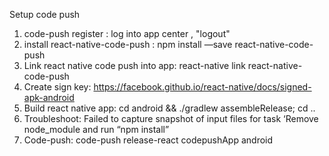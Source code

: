 Setup code push
1. code-push register : log into app center , "logout"
2. install react-native-code-push : npm install —save react-native-code-push
3. Link react native code push into app: react-native link react-native-code-push
4. Create sign key: https://facebook.github.io/react-native/docs/signed-apk-android
5. Build react native app: cd android && ./gradlew assembleRelease; cd ..
6. Troubleshoot: Failed to capture snapshot of input files for task ‘Remove node_module and run “npm install”
7. Code-push: code-push release-react codepushApp android
